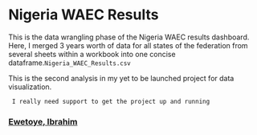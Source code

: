 # Nigeria WAEC Results

This is the data wrangling phase of the Nigeria WAEC results dashboard. Here, I merged 3 years worth of data for all states of the federation from several sheets within a workbook into one concise dataframe.```Nigeria_WAEC_Results.csv```

This is the second analysis in my yet to be launched project for data visualization.

``` I really need support to get the project up and running```

### [Ewetoye, Ibrahim](https://EwetoyeIbrahim.github.io)
